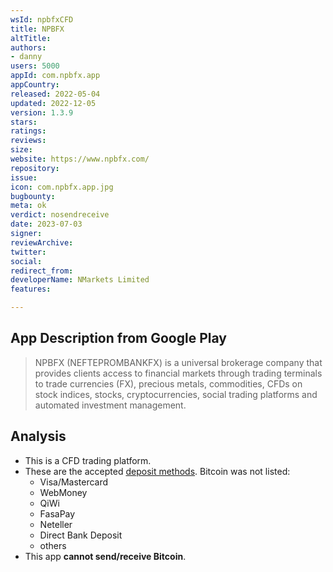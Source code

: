 ```yaml
---
wsId: npbfxCFD
title: NPBFX
altTitle:
authors:
- danny
users: 5000
appId: com.npbfx.app
appCountry:
released: 2022-05-04
updated: 2022-12-05
version: 1.3.9
stars:
ratings:
reviews:
size:
website: https://www.npbfx.com/
repository:
issue:
icon: com.npbfx.app.jpg
bugbounty:
meta: ok
verdict: nosendreceive
date: 2023-07-03
signer:
reviewArchive:
twitter:
social:
redirect_from:
developerName: NMarkets Limited
features:

---
```


## App Description from Google Play

> NPBFX (NEFTEPROMBANKFX) is a universal brokerage company that provides clients access to financial markets through trading terminals to trade currencies (FX), precious metals, commodities, CFDs on stock indices, stocks, cryptocurrencies, social trading platforms and automated investment management.

## Analysis

- This is a CFD trading platform.
- These are the accepted [deposit methods](https://www.npbfx.com/en/trading/deposit_withdrawal/). Bitcoin was not listed:
  - Visa/Mastercard
  - WebMoney
  - QiWi
  - FasaPay
  - Neteller
  - Direct Bank Deposit
  - others
- This app **cannot send/receive Bitcoin**.
